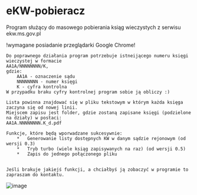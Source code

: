 # eKW-pobieracz
Program służący do masowego pobierania ksiąg wieczystych z serwisu ekw.ms.gov.pl

!wymagane posiadanie przeglądarki Google Chrome!

	Do poprawnego działania program potrzebuje istneijącego numeru księgi wieczystej w formacie 
 	AA1A/NNNNNNNN/K, 
	gdzie:
		AA1A - oznaczenie sądu
		NNNNNNNN - numer księgi
		K - cyfra kontrolna
	W przypadku braku cyfry kontrolnej program sobie ją obliczy :)
 
	Lista powinna znajdować się w pliku tekstowym w którym każda księga zaczyna się od nowej linii.
	Miejscem zapisu jest folder, gdzie zostaną zapisane księgi (podzielone na działy) w postaci: 
 	AA1A.NNNNNNNN.K_d.pdf
	
	Funkcje, które będą wporwadzane sukcesywnie:
		*	Generowanie listy dostępnych KW w danym sądzie rejonowym (od wersji 0.3)
  		*	Tryb turbo (wiele ksiąg zapisywanych na raz) (od wersji 0.5)
		*	Zapis do jednego połączonego pliku

		
	Jeśli brakuje jakiejś funkcji, a chciałbyś ją zobaczyć w programie to zapraszam do kontaktu.

![image](https://github.com/Rzezimioszek/eKW-pobieracz/assets/105981729/9b847f5f-c0fe-4e4f-835d-9dfbaaddb9da)


